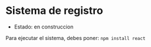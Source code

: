 <h1>Sistema de registro</h1>

- Estado: en construccion

Para ejecutar el sistema, debes poner:
```npm install react```
